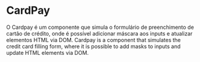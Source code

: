 # CardPay
 O Cardpay é um componente que simula o formulário de preenchimento de cartão de crédito, onde é possível adicionar máscara aos inputs e atualizar elementos HTML via DOM. Cardpay is a component that simulates the credit card filling form, where it is possible to add masks to inputs and update HTML elements via DOM.
